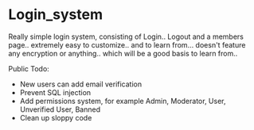 Login_system
============
Really simple login system, consisting of Login.. Logout and a members page..
extremely easy to customize.. and to learn from... doesn't feature any encryption or anything..
which will be a good basis to learn from..

Public Todo:

- New users can add email verification
- Prevent SQL injection
- Add permissions system, for example Admin, Moderator, User, Unverified User, Banned
- Clean up sloppy code
